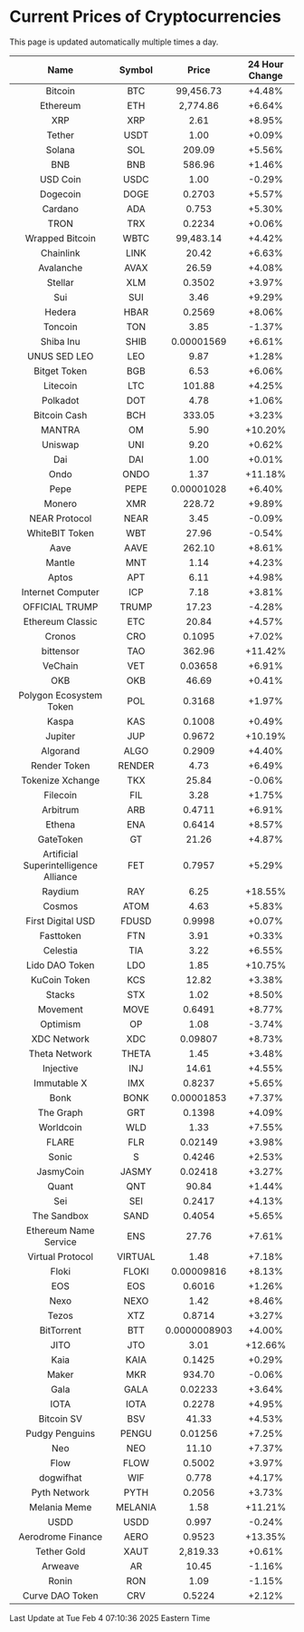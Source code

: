 # Current Prices of Cryptocurrencies
This page is updated automatically multiple times a day.

| Name | Symbol | Price | 24 Hour Change |
| :---: |:---:| :---: | :---: |
| Bitcoin | BTC | 99,456.73 | +4.48% |
| Ethereum | ETH | 2,774.86 | +6.64% |
| XRP | XRP | 2.61 | +8.95% |
| Tether | USDT | 1.00 | +0.09% |
| Solana | SOL | 209.09 | +5.56% |
| BNB | BNB | 586.96 | +1.46% |
| USD Coin | USDC | 1.00 | -0.29% |
| Dogecoin | DOGE | 0.2703 | +5.57% |
| Cardano | ADA | 0.753 | +5.30% |
| TRON | TRX | 0.2234 | +0.06% |
| Wrapped Bitcoin | WBTC | 99,483.14 | +4.42% |
| Chainlink | LINK | 20.42 | +6.63% |
| Avalanche | AVAX | 26.59 | +4.08% |
| Stellar | XLM | 0.3502 | +3.97% |
| Sui | SUI | 3.46 | +9.29% |
| Hedera | HBAR | 0.2569 | +8.06% |
| Toncoin | TON | 3.85 | -1.37% |
| Shiba Inu | SHIB | 0.00001569 | +6.61% |
| UNUS SED LEO | LEO | 9.87 | +1.28% |
| Bitget Token | BGB | 6.53 | +6.06% |
| Litecoin | LTC | 101.88 | +4.25% |
| Polkadot | DOT | 4.78 | +1.06% |
| Bitcoin Cash | BCH | 333.05 | +3.23% |
| MANTRA | OM | 5.90 | +10.20% |
| Uniswap | UNI | 9.20 | +0.62% |
| Dai | DAI | 1.00 | +0.01% |
| Ondo | ONDO | 1.37 | +11.18% |
| Pepe | PEPE | 0.00001028 | +6.40% |
| Monero | XMR | 228.72 | +9.89% |
| NEAR Protocol | NEAR | 3.45 | -0.09% |
| WhiteBIT Token | WBT | 27.96 | -0.54% |
| Aave | AAVE | 262.10 | +8.61% |
| Mantle | MNT | 1.14 | +4.23% |
| Aptos | APT | 6.11 | +4.98% |
| Internet Computer | ICP | 7.18 | +3.81% |
| OFFICIAL TRUMP | TRUMP | 17.23 | -4.28% |
| Ethereum Classic | ETC | 20.84 | +4.57% |
| Cronos | CRO | 0.1095 | +7.02% |
| bittensor | TAO | 362.96 | +11.42% |
| VeChain | VET | 0.03658 | +6.91% |
| OKB | OKB | 46.69 | +0.41% |
| Polygon Ecosystem Token | POL | 0.3168 | +1.97% |
| Kaspa | KAS | 0.1008 | +0.49% |
| Jupiter | JUP | 0.9672 | +10.19% |
| Algorand | ALGO | 0.2909 | +4.40% |
| Render Token | RENDER | 4.73 | +6.49% |
| Tokenize Xchange | TKX | 25.84 | -0.06% |
| Filecoin | FIL | 3.28 | +1.75% |
| Arbitrum | ARB | 0.4711 | +6.91% |
| Ethena | ENA | 0.6414 | +8.57% |
| GateToken | GT | 21.26 | +4.87% |
| Artificial Superintelligence Alliance | FET | 0.7957 | +5.29% |
| Raydium | RAY | 6.25 | +18.55% |
| Cosmos | ATOM | 4.63 | +5.83% |
| First Digital USD | FDUSD | 0.9998 | +0.07% |
| Fasttoken | FTN | 3.91 | +0.33% |
| Celestia | TIA | 3.22 | +6.55% |
| Lido DAO Token | LDO | 1.85 | +10.75% |
| KuCoin Token | KCS | 12.82 | +3.38% |
| Stacks | STX | 1.02 | +8.50% |
| Movement | MOVE | 0.6491 | +8.77% |
| Optimism | OP | 1.08 | -3.74% |
| XDC Network | XDC | 0.09807 | +8.73% |
| Theta Network | THETA | 1.45 | +3.48% |
| Injective | INJ | 14.61 | +4.55% |
| Immutable X | IMX | 0.8237 | +5.65% |
| Bonk | BONK | 0.00001853 | +7.37% |
| The Graph | GRT | 0.1398 | +4.09% |
| Worldcoin | WLD | 1.33 | +7.55% |
| FLARE | FLR | 0.02149 | +3.98% |
| Sonic | S | 0.4246 | +2.53% |
| JasmyCoin | JASMY | 0.02418 | +3.27% |
| Quant | QNT | 90.84 | +1.44% |
| Sei | SEI | 0.2417 | +4.13% |
| The Sandbox | SAND | 0.4054 | +5.65% |
| Ethereum Name Service | ENS | 27.76 | +7.61% |
| Virtual Protocol | VIRTUAL | 1.48 | +7.18% |
| Floki | FLOKI | 0.00009816 | +8.13% |
| EOS | EOS | 0.6016 | +1.26% |
| Nexo | NEXO | 1.42 | +8.46% |
| Tezos | XTZ | 0.8714 | +3.27% |
| BitTorrent | BTT | 0.0000008903 | +4.00% |
| JITO | JTO | 3.01 | +12.66% |
| Kaia | KAIA | 0.1425 | +0.29% |
| Maker | MKR | 934.70 | -0.06% |
| Gala | GALA | 0.02233 | +3.64% |
| IOTA | IOTA | 0.2278 | +4.95% |
| Bitcoin SV | BSV | 41.33 | +4.53% |
| Pudgy Penguins | PENGU | 0.01256 | +7.25% |
| Neo | NEO | 11.10 | +7.37% |
| Flow | FLOW | 0.5002 | +3.97% |
| dogwifhat | WIF | 0.778 | +4.17% |
| Pyth Network | PYTH | 0.2056 | +3.73% |
| Melania Meme | MELANIA | 1.58 | +11.21% |
| USDD | USDD | 0.997 | -0.24% |
| Aerodrome Finance | AERO | 0.9523 | +13.35% |
| Tether Gold | XAUT | 2,819.33 | +0.61% |
| Arweave | AR | 10.45 | -1.16% |
| Ronin | RON | 1.09 | -1.15% |
| Curve DAO Token | CRV | 0.5224 | +2.12% |

Last Update at Tue Feb  4 07:10:36 2025 Eastern Time